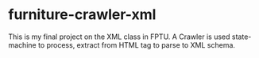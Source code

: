# furniture-crawler-xml
This is my final project on the XML class in FPTU. A Crawler is used state-machine to process, extract from HTML tag to parse to XML schema.

